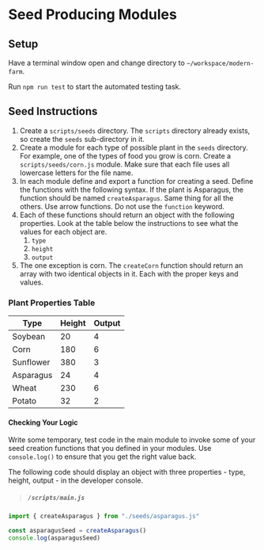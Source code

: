# Seed Producing Modules

## Setup

Have a terminal window open and change directory to `~/workspace/modern-farm`.

Run `npm run test` to start the automated testing task.

## Seed Instructions

1. Create a `scripts/seeds` directory. The `scripts` directory already exists, so create the `seeds` sub-directory in it.
1. Create a module for each type of possible plant in the `seeds` directory. For example, one of the types of food you grow is corn. Create a `scripts/seeds/corn.js` module. Make sure that each file uses all lowercase letters for the file name.
1. In each module define and export a function for creating a seed. Define the functions with the following syntax. If the plant is Asparagus, the function should be named `createAsparagus`. Same thing for all the others. Use arrow functions. Do not use the `function` keyword.
1. Each of these functions should return an object with the following properties. Look at the table below the instructions to see what the values for each object are.
    1. `type`
    1. `height`
    1. `output`
1. The one exception is corn. The `createCorn` function should return an array with two identical objects in it. Each with the proper keys and values.

### Plant Properties Table

| Type | Height | Output |
|--|--|--|
| Soybean | 20 | 4 |
| Corn | 180 | 6 |
| Sunflower | 380 | 3 |
| Asparagus | 24 | 4 |
| Wheat | 230 | 6 |
| Potato | 32 | 2 |

#### Checking Your Logic

Write some temporary, test code in the main module to invoke some of your seed creation functions that you defined in your modules. Use `console.log()` to ensure that you get the right value back.

The following code should display an object with three properties - type, height, output - in the developer console.

> ##### `/scripts/main.js`

```js
import { createAsparagus } from "./seeds/asparagus.js"

const asparagusSeed = createAsparagus()
console.log(asparagusSeed)
```
